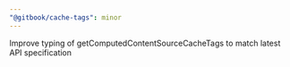 ```yaml
---
"@gitbook/cache-tags": minor
---
```


Improve typing of getComputedContentSourceCacheTags to match latest API specification
